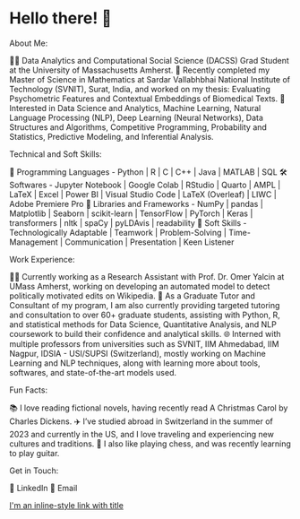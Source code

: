 # Hello there! 👋

About Me:

🧑‍🎓 Data Analytics and Computational Social Science (DACSS) Grad Student at the University of Massachusetts Amherst.
📝 Recently completed my Master of Science in Mathematics at Sardar Vallabhbhai National Institute of Technology (SVNIT), Surat, India, and worked on my thesis: Evaluating Psychometric Features and Contextual Embeddings of Biomedical Texts.
🚀 Interested in Data Science and Analytics, Machine Learning, Natural Language Processing (NLP), Deep Learning (Neural Networks), Data Structures and Algorithms, Competitive Programming, Probability and Statistics, Predictive Modeling, and Inferential Analysis.

Technical and Soft Skills:

🐍 Programming Languages - Python | R | C | C++ | Java | MATLAB | SQL
🛠️ Softwares - Jupyter Notebook | Google Colab | RStudio | Quarto | AMPL | LaTeX | Excel | Power BI | Visual Studio Code | LaTeX (Overleaf) | LIWC | Adobe Premiere Pro
🔗 Libraries and Frameworks - NumPy | pandas | Matplotlib | Seaborn | scikit-learn | TensorFlow | PyTorch | Keras | transformers | nltk | spaCy | pyLDAvis | readability
🤝 Soft Skills - Technologically Adaptable | Teamwork | Problem-Solving | Time-Management | Communication | Presentation | Keen Listener

Work Experience:

👨‍💻 Currently working as a Research Assistant with Prof. Dr. Omer Yalcin at UMass Amherst, working on developing an automated model to detect politically motivated edits on Wikipedia. 
📜 As a Graduate Tutor and Consultant of my program, I am also currently providing targeted tutoring and consultation to over 60+ graduate students, assisting with Python, R, and statistical methods for Data Science, Quantitative Analysis, and NLP coursework to build their confidence and analytical skills.
🌐 Interned with multiple professors from universities such as SVNIT, IIM Ahmedabad, IIM Nagpur, IDSIA - USI/SUPSI (Switzerland), mostly working on Machine Learning and NLP techniques, along with learning more about tools, softwares, and state-of-the-art models used.

Fun Facts:

📚 I love reading fictional novels, having recently read A Christmas Carol by Charles Dickens.
✈️ I’ve studied abroad in Switzerland in the summer of 2023 and currently in the US, and I love traveling and experiencing new cultures and traditions.
🧠 I also like playing chess, and was recently learning to play guitar.

Get in Touch:

💼 LinkedIn
📧 Email

[I'm an inline-style link with title](https://www.google.com "Google's Homepage")
